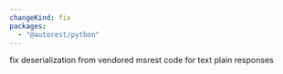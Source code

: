 ```yaml
---
changeKind: fix
packages:
  - "@autorest/python"
---
```


fix deserialization from vendored msrest code for text plain responses